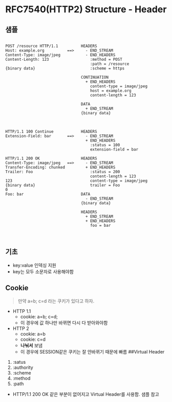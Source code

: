 # RFC7540(HTTP2) Structure - Header

## 샘플
<pre>
<code>
POST /resource HTTP/1.1          HEADERS
Host: example.org          ==>     - END_STREAM
Content-Type: image/jpeg           - END_HEADERS
Content-Length: 123                  :method = POST
                                     :path = /resource
{binary data}                        :scheme = https

                                 CONTINUATION
                                   + END_HEADERS
                                     content-type = image/jpeg
                                     host = example.org
                                     content-length = 123

                                 DATA
                                   + END_STREAM
                                 {binary data}
</code>
</pre>

<pre>
<code>
HTTP/1.1 100 Continue            HEADERS
Extension-Field: bar       ==>     - END_STREAM
                                   + END_HEADERS
                                     :status = 100
                                     extension-field = bar

HTTP/1.1 200 OK                  HEADERS
Content-Type: image/jpeg   ==>     - END_STREAM
Transfer-Encoding: chunked         + END_HEADERS
Trailer: Foo                         :status = 200
                                     content-length = 123
123                                  content-type = image/jpeg
{binary data}                        trailer = Foo
0
Foo: bar                         DATA
                                   - END_STREAM
                                 {binary data}

                                 HEADERS
                                   + END_STREAM
                                   + END_HEADERS
                                     foo = bar

</code>
</pre>
## 기초
  * key:value 인덱싱 지원
  * key는 모두 소문자로 사용해야함
## Cookie
> 만약 a=b; c=d 라는 쿠키가 있다고 하자.
* HTTP 1.1
  * cookie: a=b; c=d;
  * 이 경우에 값 하나만 바뀌면 다시 다 받아와야함
* HTTP 2
  * cookie: a=b
  * cookie: c=d
  * **나눠서** 보냄
  * 이 경우에 SESSION같은 쿠키는 잘 안바뀌기 때문에 빠름
##Virtual Header
1. :satus
2. :authority
3. :scheme
4. :method
5. :path
* HTTP/1.1 200 OK 같은 부분이 없어지고 Virtual Header를 사용함. 샘플 참고
